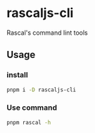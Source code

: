 # rascaljs-cli

Rascal's command lint tools

## Usage

### install

```bash
pnpm i -D rascaljs-cli
```

### Use command

```bash
pnpm rascal -h
```
